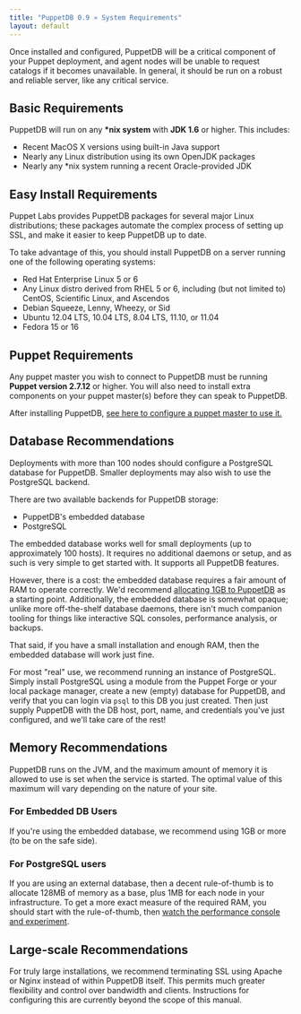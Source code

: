 ```yaml
---
title: "PuppetDB 0.9 » System Requirements"
layout: default
---
```


[configure_heap]: ./configure.html#configuring-the-java-heap-size
[tuning]: ./maintain_and_tune.html#monitor-the-performance-console

Once installed and configured, PuppetDB will be a critical component of your Puppet deployment, and agent nodes will be unable to request catalogs if it becomes unavailable. In general, it should be run on a robust and reliable server, like any critical service. 


Basic Requirements
-----

PuppetDB will run on any **\*nix system** with **JDK 1.6** or higher. This includes:

* Recent MacOS X versions using built-in Java support
* Nearly any Linux distribution using its own OpenJDK packages
* Nearly any \*nix system running a recent Oracle-provided JDK


Easy Install Requirements
-----

Puppet Labs provides PuppetDB packages for several major Linux distributions; these packages automate the complex process of setting up SSL, and make it easier to keep PuppetDB up to date.

To take advantage of this, you should install PuppetDB on a server running one of the following operating systems:

* Red Hat Enterprise Linux 5 or 6
* Any Linux distro derived from RHEL 5 or 6, including (but not limited to) CentOS, Scientific Linux, and Ascendos
* Debian Squeeze, Lenny, Wheezy, or Sid
* Ubuntu 12.04 LTS, 10.04 LTS, 8.04 LTS, 11.10, or 11.04
* Fedora 15 or 16

Puppet Requirements
-----

Any puppet master you wish to connect to PuppetDB must be running **Puppet version 2.7.12** or higher. You will also need to install extra components on your puppet master(s) before they can speak to PuppetDB. 

After installing PuppetDB, [see here to configure a puppet master to use it.](./connect_puppet.html)


Database Recommendations
-----

Deployments with more than 100 nodes should configure a PostgreSQL database for PuppetDB. Smaller deployments may also wish to use the PostgreSQL backend.

There are two available backends for PuppetDB storage:

* PuppetDB's embedded database
* PostgreSQL

The embedded database works well for small deployments (up to approximately 100 hosts). It requires no additional daemons or setup, and as such is very simple to get started with. It supports all PuppetDB features.

However, there is a cost: the embedded database requires a fair amount of RAM to operate correctly. We'd recommend [allocating 1GB to PuppetDB][configure_heap] as a starting point. Additionally, the embedded database is somewhat opaque; unlike more off-the-shelf database daemons, there isn't much companion tooling for things like interactive SQL consoles, performance analysis, or backups.

That said, if you have a small installation and enough RAM, then the embedded database will work just fine.

For most "real" use, we recommend running an instance of PostgreSQL. Simply install PostgreSQL using a module from the Puppet Forge or your local package manager, create a new (empty) database for PuppetDB, and verify that you can login via `psql` to this DB you just created. Then just supply PuppetDB with the DB host, port, name, and credentials you've just configured, and we'll take care of the rest!

Memory Recommendations
-----

PuppetDB runs on the JVM, and the maximum amount of memory it is allowed to use is set when the service is started. The optimal value of this maximum will vary depending on the nature of your site.

### For Embedded DB Users

If you're using the embedded database, we recommend using 1GB or more (to be on the safe side).

### For PostgreSQL users

If you are using an external database, then a decent rule-of-thumb is to allocate 128MB of memory as a base, plus 1MB for each node in your infrastructure. To get a more exact measure of the required RAM, you should start with the rule-of-thumb, then [watch the performance console and experiment][tuning].


Large-scale Recommendations
-----

For truly large installations, we recommend terminating SSL using Apache or Nginx instead of within PuppetDB itself. This permits much greater flexibility and control over bandwidth and clients. Instructions for configuring this are currently beyond the scope of this manual.

